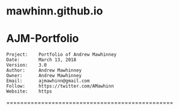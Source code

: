 # mawhinn.github.io
AJM-Portfolio
================================================
    Project:    Portfolio of Andrew Mawhinney
    Date:       March 13, 2018
    Version:    3.0
    Author:     Andrew Mawhinney
    Owner:      Andrew Mawhinney
    Email:      ajmawhinn@gmail.com
    Follow:     https://twitter.com/AMawhinn
    Website:    https
================================================
